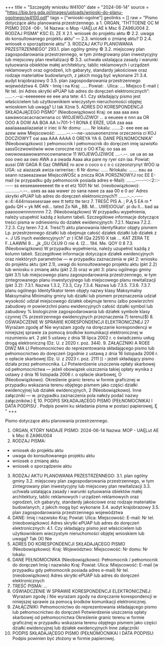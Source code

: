 +++
title = "Szczegóły wniosku W4100"
date = "2024-06-14"
source = "https://bip.brg.gda.pl/images/uploads/wnioski-do-planu-ogolnego/w4100.pdf"
tags = ["wnioski-ogolne"]
geolinks = []
raw = "Pismo dotyczące aktu planowania przestrzennego. a 1. ORGAN, 'THTTOENE OC M PISMO  2024 -06-, 14 Nazwa: o Mop -UAĘLut AE k Msc 6 ZA96U004 2. RODZAJ PISMA” KSC EL ZE X 2.1. wniosek do projektu aktu © 2.2. uwaga do konsultowanego projektu aktu” — 2.3. wniosek o zmianę aktu? D 2.4. wniosek o sporządzenie aktu” 3. RODZAJ AKTU PLANOWANIA PRZESTRZENNEGO” 293.1. plan ogólny gminy © 3.2. miejscowy plan zagospodarowania przestrzennego, w tym zintegrowany plan inwestycyjny lub miejscowy plan rewitalizacji © 3.3. uchwała ustalająca zasady i warunki sytuowania obiektów małej architektury, tablic reklamowych i urządzeń reklamowych oraz ogrodzeń, ich gabaryty, standardy jakościowe oraz rodzaje materiałów budowlanych, z jakich mogą być wykonane 21 3.4. audyt krajobrazowy 0 3.5. plan zagospodarowania przestrzennego województwa 4. DAN - Imię i na Kraj: ..... Powiat: . Ulica: .... Miejsco E-mail ( Nr tel. (ni Adres skrytki ePUAP lub adres do doręczeń elektronicznych”: ......-.--u:-eeeeeeee ee eee ana tete: 4.1. Czy składający pismo jest właścicielem lub użytkownikiem wieczystym nieruchomości objętej wnioskiem lub uwagą? LI tak X(nie 5. ADRES DO KORESPONDENCJI SKŁADAJĄCEGO PISMO” (Nieobowiązkowo) Kraj: oe aaa aaa awa sawawocacacnacwnana cc WIOJEWÓJZIWO! ... a eeueee e nnn aa OR OOO A DOW AA BOA AA l=701-1-1 RONA £   ERZE, UGA zaa aaa aaaiiaaaaaiiazaeiat ir iriec iii Nr domu: ...... Nr lokalu: .......2- eee eee aa azew wew Miejscowość: ........--.---ne-:usoueonenznne orzeczenia ci KOJ DOCZIOWYT oai aaa AAA AAAA 0 OREYA YA 6. DANE PEŁNOMOCNIKA” (Nieobowiązkowo) ) pełnomocnik l pełnomocnik do doręczeń imię iazwisKo sassGczwowiówiw wow coroczne nzz o OO KTaj: oo saa as owowowaawowannocownanecw 11 WOJEWÓJZIWOE ....-.--. ue ua ao aa ooo owo aa owo AWA a a owada Aaaa aka pare ny ryer ozn iaa. Powiat: aussi GW GAGA R Gaz OMIŃAE ro acw o coco o c o c czzeonzrynyt  WÓO  ia UGA: uz aiazazak awiza rarirerise:: 6 Nr domu: ...... Nrlokalu: ....... eau aa seann nzaeeazawae MiejscoWOŚć a znicza ROA PORSZNOWYJ roc EE E-mail (w przypadku gdy pełnomocnik posiada adres e-Mail): .......------:-:2:::----- ss eeseeaeeeeeeet tte e et etz 1001 Nr tel. (nieobowiązkowo): ............-.--.. uses aa aaa wawer zo sana nawe za aaa 00 e 0 ao' Adres skrytki ePUAP lub adres do doręczeń elektronicznych?! .......-..-.----e::4::444rnssesesraae eee tt tettz tte terz 7. TREŚĆ PIS A. ; P.Ą 5 EA m * gadu QH = yk MK edi... tated Zo NA „ BB. M... UWEIOOUal'. pi du ll... bad aa paaooownnnnnnnn 7.2. (Nieobowiązkowo) W przypadku wypełnienia, należy uzupełnić każdą z kolumn tabeli. Szczegółowe informacje dotyczące treści pisma w odniesieniu do działek ewidencyjnych: 7.2.1. Nazwa 7.2.2. 7.2.3. Czy teren 7.2.4. Treść?) aktu planowania Identyfikator objęty pismem Lp.  przestrzennego działki lub obejmuje całość działek działki lub działek z =. J US inych ewidencyjnych” zr ) ICM (Qa 22510 X tak ... KAT ZERA TE  F..LAAWNI 9... „jk „GU  CŁU9 O nie 4. (2... 194. Me. QOY 0 8 7.3. (Nieobowiązkowo) W przypadku wypełnienia, należy uzupełnić każdą z kolumn tabeli. Szczegółowe informacje dotyczące działek ewidencyjnych oraz niektórych parametrów — w przypadku zaznaczenia w pkt 2: wniosku do projektu aktu (pkt 2.1), uwagi do konsultowanego projektu aktu (pkt 2.2) lub wniosku o zmianę aktu (pkt 2.3) oraz w pkt 3: planu ogólnego gminy (pkt 3.1) lub miejscowego planu zagospodarowania przestrzennego, w tym zintegrowanego planu inwestycyjnego lub miejscowego planu rewitalizacji (pkt 3.2): 7.3.1. Nazwa 1.3.2, 7.3.3, Czy 7.3.4. Nazwa lub 7.3.5. 7.3.6. 7.3.7. planu ogólnego Identyfikator teren objęty nazwy klasy Maksymalny Maksymalna Minimalny gminy lub działki lub pismem przeznaczenia udział wysokość udział miejscowego działek obejmuje terenu (albo powierzchni zabudowy m powierzchni pianu ewidencyjnych całość działki symbol lub zabudowy % biologicznie zagospodarowania lub działek symbole klasy czynnej (% przestrzennego ewidencyjnych  przeznaczenia 7) terenu)$) 8. OŚWIADCZENIE W SPRAWIE KORESPONDENCJI ELEKTRONICZNEJ 27 Wyrażam zgodę af Nie wyrażam zgody na doręczanie korespondencji w niniejszej sprawie za pomocą środków komunikacji elektronicznej w rozumieniu art. 2 pkt 5 ustawy z dnia 18 lipca 2002 r. o świadczeniu usług drogą elektroniczną (Dz. U. z 2020 r. poz. 344). 9. ZAŁĄCZNIKI A ROEE DIWZ MA LI Pełnomocnictwo do reprezentowania składającego pismo lub pełnomocnictwo do doręczeń (zgodnie z ustawą z dnia 16 listopada 2006 r. o opłacie skarbowej (Dz. U. z 2023 r. poz. 2111 )) - jeżeli składający pismo działa przez pełnomocnika. LJ Potwierdzenie uiszczenia opłaty skarbowej od pełnomocnictwa — jeżeli obowiązek uiszczenia takiej opłaty wynika z ustawy z dnia 16 listopada 2006 r. o opłacie skarbowej, O (Nieobowiązkowo). Określenie granic terenu w formie graficznej w przypadku wskazania terenu objętego pismem jako części działki ewidencyjnej lub działek ewidencyjnych, 2 (Nieobowiązkowo). Inne załączniki — w. przypadku zaznaczenia pola nałeży podać nazwy załączników.) Ę 10. PODPIS SKŁADAJĄCEGO PISMO (PEŁNOMOCNIKA) I DATA PODPISU . Podpis powini ku składania pisma w postaci papierowej, Ę "
+++

Pismo dotyczące aktu planowania przestrzennego.

1. ORGAN, KTÓRY NADAJE PISMO: 2024-06-14
Nazwa: MOP - UAĘLut AE k Msc 6 ZA96U004
2. RODZAJ PISMA:
- wniosek do projektu aktu
- uwaga do konsultowanego projektu aktu
- wniosek o zmianę aktu
- wniosek o sporządzenie aktu
3. RODZAJ AKTU PLANOWANIA PRZESTRZENNEGO:
3.1. plan ogólny gminy
3.2. miejscowy plan zagospodarowania przestrzennego, w tym zintegrowany plan inwestycyjny lub miejscowy plan rewitalizacji
3.3. uchwała ustalająca zasady i warunki sytuowania obiektów małej architektury, tablic reklamowych i urządzeń reklamowych oraz ogrodzeń, ich gabaryty, standardy jakościowe oraz rodzaje materiałów budowlanych, z jakich mogą być wykonane
3.4. audyt krajobrazowy
3.5. plan zagospodarowania przestrzennego województwa
4. DANE:
Imię i nazwisko
Kraj:
Powiat:
Ulica:
Miejscowość:
E-mail:
Nr tel. (nieobowiązkowo)
Adres skrytki ePUAP lub adres do doręczeń elektronicznych:
4.1. Czy składający pismo jest właścicielem lub użytkownikiem wieczystym nieruchomości objętej wnioskiem lub uwagą?
Tak (X) 
Nie
5. ADRES DO KORESPONDENCJI SKŁADAJĄCEGO PISMO (Nieobowiązkowo):
Kraj:
Województwo:
Miejscowość:
Nr domu:
Nr lokalu:
6. DANE PEŁNOMOCNIKA (Nieobowiązkowo):
Pełnomocnik / pełnomocnik do doręczeń
Imię i nazwisko
Kraj:
Powiat:
Ulica:
Miejscowość:
E-mail (w przypadku gdy pełnomocnik posiada adres e-mail)
Nr tel. (nieobowiązkowo)
Adres skrytki ePUAP lub adres do doręczeń elektronicznych
7. TREŚĆ PISMA:
...
8. OŚWIADCZENIE W SPRAWIE KORESPONDENCJI ELEKTRONICZNEJ:
Wyrażam zgodę / Nie wyrażam zgody na doręczanie korespondencji w niniejszej sprawie za pomocą środków komunikacji elektronicznej.
9. ZAŁĄCZNIKI:
Pełnomocnictwo do reprezentowania składającego pismo lub pełnomocnictwo do doręczeń
Potwierdzenie uiszczenia opłaty skarbowej od pełnomocnictwa
Określenie granic terenu w formie graficznej w przypadku wskazania terenu objętego pismem jako części działki ewidencyjnej lub działek ewidencyjnych
Inne załączniki
10. PODPIS SKŁADAJĄCEGO PISMO (PEŁNOMOCNIKA) I DATA PODPISU:
Podpis powinien być złożony w formie papierowej.


